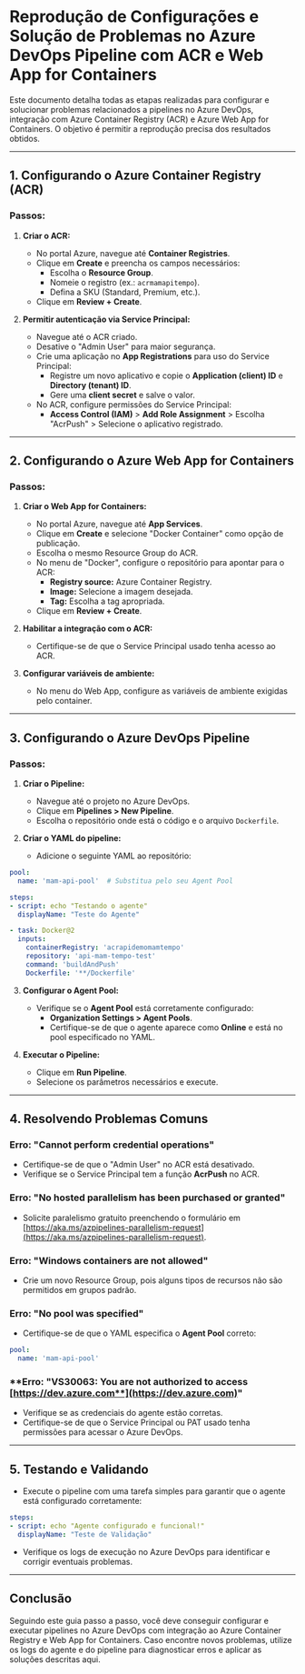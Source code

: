 # Reprodução de Configurações e Solução de Problemas no Azure DevOps Pipeline com ACR e Web App for Containers

Este documento detalha todas as etapas realizadas para configurar e solucionar problemas relacionados a pipelines no Azure DevOps, integração com Azure Container Registry (ACR) e Azure Web App for Containers. O objetivo é permitir a reprodução precisa dos resultados obtidos.

---

## **1. Configurando o Azure Container Registry (ACR)**

### **Passos:**

1. **Criar o ACR:**

   - No portal Azure, navegue até **Container Registries**.
   - Clique em **Create** e preencha os campos necessários:
     - Escolha o **Resource Group**.
     - Nomeie o registro (ex.: `acrmamapitempo`).
     - Defina a SKU (Standard, Premium, etc.).
   - Clique em **Review + Create**.

2. **Permitir autenticação via Service Principal:**

   - Navegue até o ACR criado.
   - Desative o "Admin User" para maior segurança.
   - Crie uma aplicação no **App Registrations** para uso do Service Principal:
     - Registre um novo aplicativo e copie o **Application (client) ID** e **Directory (tenant) ID**.
     - Gere uma **client secret** e salve o valor.
   - No ACR, configure permissões do Service Principal:
     - **Access Control (IAM)** > **Add Role Assignment** > Escolha "AcrPush" > Selecione o aplicativo registrado.

---

## **2. Configurando o Azure Web App for Containers**

### **Passos:**

1. **Criar o Web App for Containers:**

   - No portal Azure, navegue até **App Services**.
   - Clique em **Create** e selecione "Docker Container" como opção de publicação.
   - Escolha o mesmo Resource Group do ACR.
   - No menu de "Docker", configure o repositório para apontar para o ACR:
     - **Registry source:** Azure Container Registry.
     - **Image:** Selecione a imagem desejada.
     - **Tag:** Escolha a tag apropriada.
   - Clique em **Review + Create**.

2. **Habilitar a integração com o ACR:**

   - Certifique-se de que o Service Principal usado tenha acesso ao ACR.

3. **Configurar variáveis de ambiente:**

   - No menu do Web App, configure as variáveis de ambiente exigidas pelo container.

---

## **3. Configurando o Azure DevOps Pipeline**

### **Passos:**

1. **Criar o Pipeline:**

   - Navegue até o projeto no Azure DevOps.
   - Clique em **Pipelines > New Pipeline**.
   - Escolha o repositório onde está o código e o arquivo `Dockerfile`.

2. **Criar o YAML do pipeline:**

   - Adicione o seguinte YAML ao repositório:

```yaml
pool:
  name: 'mam-api-pool'  # Substitua pelo seu Agent Pool

steps:
- script: echo "Testando o agente"
  displayName: "Teste do Agente"

- task: Docker@2
  inputs:
    containerRegistry: 'acrapidemomamtempo'
    repository: 'api-mam-tempo-test'
    command: 'buildAndPush'
    Dockerfile: '**/Dockerfile'
```

3. **Configurar o Agent Pool:**

   - Verifique se o **Agent Pool** está corretamente configurado:
     - **Organization Settings > Agent Pools**.
     - Certifique-se de que o agente aparece como **Online** e está no pool especificado no YAML.

4. **Executar o Pipeline:**

   - Clique em **Run Pipeline**.
   - Selecione os parâmetros necessários e execute.

---

## **4. Resolvendo Problemas Comuns**

### **Erro: "Cannot perform credential operations"**

- Certifique-se de que o "Admin User" no ACR está desativado.
- Verifique se o Service Principal tem a função **AcrPush** no ACR.

### **Erro: "No hosted parallelism has been purchased or granted"**

- Solicite paralelismo gratuito preenchendo o formulário em [https://aka.ms/azpipelines-parallelism-request](https://aka.ms/azpipelines-parallelism-request).

### **Erro: "Windows containers are not allowed"**

- Crie um novo Resource Group, pois alguns tipos de recursos não são permitidos em grupos padrão.

### **Erro: "No pool was specified"**

- Certifique-se de que o YAML especifica o **Agent Pool** correto:

```yaml
pool:
  name: 'mam-api-pool'
```

### **Erro: "VS30063: You are not authorized to access **[**https://dev.azure.com**](https://dev.azure.com)**"**

- Verifique se as credenciais do agente estão corretas.
- Certifique-se de que o Service Principal ou PAT usado tenha permissões para acessar o Azure DevOps.

---

## **5. Testando e Validando**

- Execute o pipeline com uma tarefa simples para garantir que o agente está configurado corretamente:

```yaml
steps:
- script: echo "Agente configurado e funcional!"
  displayName: "Teste de Validação"
```

- Verifique os logs de execução no Azure DevOps para identificar e corrigir eventuais problemas.

---

## **Conclusão**

Seguindo este guia passo a passo, você deve conseguir configurar e executar pipelines no Azure DevOps com integração ao Azure Container Registry e Web App for Containers. Caso encontre novos problemas, utilize os logs do agente e do pipeline para diagnosticar erros e aplicar as soluções descritas aqui.

